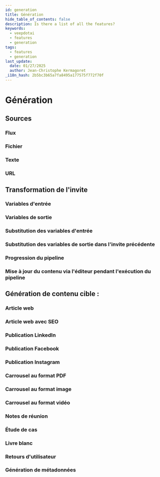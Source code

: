 ```yaml
---
id: generation
title: Génération
hide_table_of_contents: false
description: Is there a list of all the features?
keywords:
  - veepdotai
  - features
  - generation
tags:
  - features
  - generation
last_update:
  date: 01/27/2025
  author: Jean-Christophe Kermagoret
_i18n_hash: 2b5bc3b65a7fa8495a177575f772f70f
---
```

# Génération

## Sources

### Flux

### Fichier

### Texte

### URL

## Transformation de l'invite

### Variables d'entrée

### Variables de sortie

### Substitution des variables d'entrée

### Substitution des variables de sortie dans l'invite précédente

### Progression du pipeline

### Mise à jour du contenu via l'éditeur pendant l'exécution du pipeline

## Génération de contenu cible :

### Article web

### Article web avec SEO

### Publication LinkedIn

### Publication Facebook

### Publication Instagram

### Carrousel au format PDF

### Carrousel au format image

### Carrousel au format vidéo

### Notes de réunion

### Étude de cas

### Livre blanc

### Retours d'utilisateur

### Génération de métadonnées
